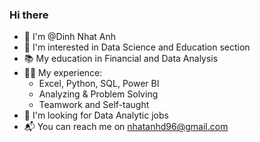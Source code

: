 ### Hi there

* 👋 I'm @Dinh Nhat Anh
* 🥰 I'm interested in Data Science and Education section
* 📚 My education in Financial and Data Analysis
* 👨‍🔬 My experience:
  - Excel, Python, SQL, Power BI
  - Analyzing & Problem Solving 
  - Teamwork and Self-taught
* 💼 I'm looking for Data Analytic jobs
* 📬 You can reach me on nhatanhd96@gmail.com
